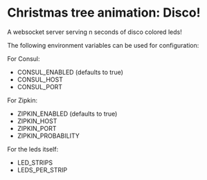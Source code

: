 # Christmas tree animation: Disco!

A websocket server serving n seconds of disco colored leds!


The following environment variables can be used for configuration: 

For Consul:
- CONSUL_ENABLED (defaults to true)
- CONSUL_HOST
- CONSUL_PORT

For Zipkin:
- ZIPKIN_ENABLED (defaults to true)
- ZIPKIN_HOST
- ZIPKIN_PORT
- ZIPKIN_PROBABILITY

For the leds itself: 
- LED_STRIPS
- LEDS_PER_STRIP